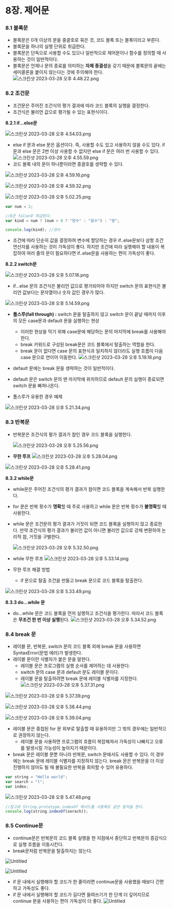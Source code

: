 # 8장. 제어문

### 8.1 블록문

- 블록문은 0개 이상의 문을 중괄호로 묶은 것, 코드 블록 또는 블록이라고 부른다.
- 블록문을 하나의 실행 단위로 취급한다.
- 블록문은 단독으로 사용할 수도 있으나 일반적으로 제어문이나 함수를 정의할 때 사용하는 것이 일반적이다.
- 블록문은 언제나 문의 종료를 의미하는 **자체 종결성**을 갖기 때문에 블록문의 끝에는 세미콜론을 붙이지 않는다는 것에 주의해야 한다.
  ![스크린샷 2023-03-28 오후 4.48.22.png](https://s3-us-west-2.amazonaws.com/secure.notion-static.com/8c44b516-e7cc-4cad-976a-78744ac0a39e/%E1%84%89%E1%85%B3%E1%84%8F%E1%85%B3%E1%84%85%E1%85%B5%E1%86%AB%E1%84%89%E1%85%A3%E1%86%BA_2023-03-28_%E1%84%8B%E1%85%A9%E1%84%92%E1%85%AE_4.48.22.png)

### 8.2 조건문

- 조건문은 주어진 조건식의 평가 결과에 따라 코드 블록의 실행을 결정한다.
- 조건식은 불리언 값으로 평가될 수 있는 표현식이다.

**8.2.1 if…else문**

![스크린샷 2023-03-28 오후 4.54.03.png](https://s3-us-west-2.amazonaws.com/secure.notion-static.com/8701293e-1ccb-4b27-9b20-c46350dcaf39/%E1%84%89%E1%85%B3%E1%84%8F%E1%85%B3%E1%84%85%E1%85%B5%E1%86%AB%E1%84%89%E1%85%A3%E1%86%BA_2023-03-28_%E1%84%8B%E1%85%A9%E1%84%92%E1%85%AE_4.54.03.png)

- else if 문과 else 문은 옵션이다. 즉, 사용할 수도 있고 사용하지 않을 수도 있다. if 문과 else 문은 2번 이상 사용할 수 없지만 else if 문은 여러 번 사용할 수 있다.
  ![스크린샷 2023-03-28 오후 4.55.59.png](https://s3-us-west-2.amazonaws.com/secure.notion-static.com/ab9ada94-fcd3-49f5-b05e-a79e196856b2/%E1%84%89%E1%85%B3%E1%84%8F%E1%85%B3%E1%84%85%E1%85%B5%E1%86%AB%E1%84%89%E1%85%A3%E1%86%BA_2023-03-28_%E1%84%8B%E1%85%A9%E1%84%92%E1%85%AE_4.55.59.png)
- 코드 블록 내의 문이 하나뿐이라면 중괄호를 생략할 수 있다.

![스크린샷 2023-03-28 오후 4.59.16.png](https://s3-us-west-2.amazonaws.com/secure.notion-static.com/62912b59-27c9-46ca-8b26-07cf8a6edd67/%E1%84%89%E1%85%B3%E1%84%8F%E1%85%B3%E1%84%85%E1%85%B5%E1%86%AB%E1%84%89%E1%85%A3%E1%86%BA_2023-03-28_%E1%84%8B%E1%85%A9%E1%84%92%E1%85%AE_4.59.16.png)

![스크린샷 2023-03-28 오후 4.59.32.png](https://s3-us-west-2.amazonaws.com/secure.notion-static.com/2bdc3769-796b-4726-b31a-dfd3f87607a5/%E1%84%89%E1%85%B3%E1%84%8F%E1%85%B3%E1%84%85%E1%85%B5%E1%86%AB%E1%84%89%E1%85%A3%E1%86%BA_2023-03-28_%E1%84%8B%E1%85%A9%E1%84%92%E1%85%AE_4.59.32.png)

![스크린샷 2023-03-28 오후 5.02.25.png](https://s3-us-west-2.amazonaws.com/secure.notion-static.com/79100902-96a6-4ebf-b478-ab754923241d/%E1%84%89%E1%85%B3%E1%84%8F%E1%85%B3%E1%84%85%E1%85%B5%E1%86%AB%E1%84%89%E1%85%A3%E1%86%BA_2023-03-28_%E1%84%8B%E1%85%A9%E1%84%92%E1%85%AE_5.02.25.png)

```jsx
var num = 2;

//0은 false로 취급된다.
var kind = num ? (num > 0 ? "양수" : "음수") : "영";

console.log(kind); //양수
```

- 조건에 따라 단순히 값을 결정하여 변수에 할당하는 경우 if..else문보다 삼항 조건 연산자를 사용하는 것이 가독성이 좋다. 하지만 조건에 따라 실행해야 할 내용이 복잡하여 여러 줄의 문이 필요하다면 if..else문을 사용하는 편이 가독성이 좋다.

**8.2.2 switch문**

![스크린샷 2023-03-28 오후 5.07.16.png](https://s3-us-west-2.amazonaws.com/secure.notion-static.com/99f3d5f4-1487-4375-903a-0a574fbbabce/%E1%84%89%E1%85%B3%E1%84%8F%E1%85%B3%E1%84%85%E1%85%B5%E1%86%AB%E1%84%89%E1%85%A3%E1%86%BA_2023-03-28_%E1%84%8B%E1%85%A9%E1%84%92%E1%85%AE_5.07.16.png)

- if…else 문의 조건식은 불리언 값으로 평가되어야 하지만 switch 문의 표현식은 불리언 값보다는 문자열이나 숫자 값인 경우가 많다.

![스크린샷 2023-03-28 오후 5.14.59.png](https://s3-us-west-2.amazonaws.com/secure.notion-static.com/cdf7fb8e-ea5f-48c5-bae4-3b187e7a25dd/%E1%84%89%E1%85%B3%E1%84%8F%E1%85%B3%E1%84%85%E1%85%B5%E1%86%AB%E1%84%89%E1%85%A3%E1%86%BA_2023-03-28_%E1%84%8B%E1%85%A9%E1%84%92%E1%85%AE_5.14.59.png)

- **폴스루(fall through) :** switch 문을 탈출하지 않고 switch 문이 끝날 때까지 이후의 모든 case문과 default 문을 실행하는 현상
  - 이러한 현상을 막기 위해 case문에 해당하는 문의 마지막에 break를 사용해야 한다.
  - break 키워드로 구성된 break문은 코드 블록에서 탈출하는 역할을 한다.
  - break 문이 없다면 case 문의 표현식과 일치하지 않더라도 실행 흐름이 다음 case 문으로 연이어 이동한다.
    ![스크린샷 2023-03-28 오후 5.19.18.png](https://s3-us-west-2.amazonaws.com/secure.notion-static.com/fdac734f-8b50-46f1-822e-170b8013724c/%E1%84%89%E1%85%B3%E1%84%8F%E1%85%B3%E1%84%85%E1%85%B5%E1%86%AB%E1%84%89%E1%85%A3%E1%86%BA_2023-03-28_%E1%84%8B%E1%85%A9%E1%84%92%E1%85%AE_5.19.18.png)
- default 문에는 break 문을 생략하는 것이 일반적이다.
- default 문은 switch 문의 맨 마지막에 위치하므로 default 문의 실행이 종료되면 switch 문을 빠져나온다.

- 폴스루가 유용한 경우 예제

![스크린샷 2023-03-28 오후 5.21.34.png](https://s3-us-west-2.amazonaws.com/secure.notion-static.com/e76883b2-18ca-4de1-a0fd-e389a1a37c35/%E1%84%89%E1%85%B3%E1%84%8F%E1%85%B3%E1%84%85%E1%85%B5%E1%86%AB%E1%84%89%E1%85%A3%E1%86%BA_2023-03-28_%E1%84%8B%E1%85%A9%E1%84%92%E1%85%AE_5.21.34.png)

### 8.3 반복문

- 반복문은 조건식의 평가 결과가 참인 경우 코드 블록을 실행한다.

  ![스크린샷 2023-03-28 오후 5.25.56.png](https://s3-us-west-2.amazonaws.com/secure.notion-static.com/5439ab57-8b23-4546-bc0d-af4c2d7e691f/%E1%84%89%E1%85%B3%E1%84%8F%E1%85%B3%E1%84%85%E1%85%B5%E1%86%AB%E1%84%89%E1%85%A3%E1%86%BA_2023-03-28_%E1%84%8B%E1%85%A9%E1%84%92%E1%85%AE_5.25.56.png)

- **무한 루프**
  ![스크린샷 2023-03-28 오후 5.28.04.png](https://s3-us-west-2.amazonaws.com/secure.notion-static.com/9ec23da6-37a2-4bdd-b0dc-fafea538560b/%E1%84%89%E1%85%B3%E1%84%8F%E1%85%B3%E1%84%85%E1%85%B5%E1%86%AB%E1%84%89%E1%85%A3%E1%86%BA_2023-03-28_%E1%84%8B%E1%85%A9%E1%84%92%E1%85%AE_5.28.04.png)

![스크린샷 2023-03-28 오후 5.28.41.png](https://s3-us-west-2.amazonaws.com/secure.notion-static.com/15e94431-a27d-4f1a-97d3-6073791d6a5b/%E1%84%89%E1%85%B3%E1%84%8F%E1%85%B3%E1%84%85%E1%85%B5%E1%86%AB%E1%84%89%E1%85%A3%E1%86%BA_2023-03-28_%E1%84%8B%E1%85%A9%E1%84%92%E1%85%AE_5.28.41.png)

**8.3.2 while문**

- while문은 주어진 조건식의 평가 결과가 참이면 코드 블록을 계속해서 반복 실행한다.
- for 문은 반복 횟수가 **명확**할 때 주로 사용하고 while 문은 반복 횟수가 **불명확**할 때 사용한다.
- while 문은 조건문의 평가 결과가 거짓이 되면 코드 블록을 실행하지 않고 종료한다. 만약 조건식의 평가 결과가 불리언 값이 아니면 불리언 값으로 강제 변환하여 논리적 참, 거짓을 구별한다.

  ![스크린샷 2023-03-28 오후 5.32.50.png](https://s3-us-west-2.amazonaws.com/secure.notion-static.com/2c9b8487-a838-4747-8cc4-72506203338f/%E1%84%89%E1%85%B3%E1%84%8F%E1%85%B3%E1%84%85%E1%85%B5%E1%86%AB%E1%84%89%E1%85%A3%E1%86%BA_2023-03-28_%E1%84%8B%E1%85%A9%E1%84%92%E1%85%AE_5.32.50.png)

- while 무한 루프
  ![스크린샷 2023-03-28 오후 5.33.14.png](https://s3-us-west-2.amazonaws.com/secure.notion-static.com/b4c3e521-e96f-4f33-8665-2514f0c3856f/%E1%84%89%E1%85%B3%E1%84%8F%E1%85%B3%E1%84%85%E1%85%B5%E1%86%AB%E1%84%89%E1%85%A3%E1%86%BA_2023-03-28_%E1%84%8B%E1%85%A9%E1%84%92%E1%85%AE_5.33.14.png)
- 무한 루프 해결 방법
  - if 문으로 탈출 조건을 만들고 break 문으로 코드 블록을 탈출한다.

![스크린샷 2023-03-28 오후 5.33.49.png](https://s3-us-west-2.amazonaws.com/secure.notion-static.com/1eab0126-0995-4c5d-9998-7f62f19976a1/%E1%84%89%E1%85%B3%E1%84%8F%E1%85%B3%E1%84%85%E1%85%B5%E1%86%AB%E1%84%89%E1%85%A3%E1%86%BA_2023-03-28_%E1%84%8B%E1%85%A9%E1%84%92%E1%85%AE_5.33.49.png)

**8.3.3 do…while 문**

- do…while 문은 코드 블록을 먼저 실행하고 조건식을 평가한다. 따라서 코드 블록은 **무조건 한 번 이상 실행**된다.
  ![스크린샷 2023-03-28 오후 5.34.52.png](https://s3-us-west-2.amazonaws.com/secure.notion-static.com/2e25d9aa-b2b2-4380-81aa-0a98c3b29d54/%E1%84%89%E1%85%B3%E1%84%8F%E1%85%B3%E1%84%85%E1%85%B5%E1%86%AB%E1%84%89%E1%85%A3%E1%86%BA_2023-03-28_%E1%84%8B%E1%85%A9%E1%84%92%E1%85%AE_5.34.52.png)

### 8.4 break 문

- 레이블 문, 반복문, switch 문의 코드 블록 외에 break 문을 사용하면 SyntaxError(문법 에러)가 발생한다.
- 레이블 문이란 식별자가 붙은 문을 말한다.
  - 레이블 문은 프로그램의 실행 순서를 제어하는 데 사용한다.
  - switch 문의 case 문과 default 문도 레이블 문이다.
  - 레이블 문을 탈출하려면 break 문에 레이블 식별자를 지정한다.
    ![스크린샷 2023-03-28 오후 5.37.31.png](https://s3-us-west-2.amazonaws.com/secure.notion-static.com/ff01f8c7-bf6d-4b85-a4fe-dccadccd5af2/%E1%84%89%E1%85%B3%E1%84%8F%E1%85%B3%E1%84%85%E1%85%B5%E1%86%AB%E1%84%89%E1%85%A3%E1%86%BA_2023-03-28_%E1%84%8B%E1%85%A9%E1%84%92%E1%85%AE_5.37.31.png)

![스크린샷 2023-03-28 오후 5.37.39.png](https://s3-us-west-2.amazonaws.com/secure.notion-static.com/d6c8eb78-d2dd-44cb-ad52-4a2b628f1925/%E1%84%89%E1%85%B3%E1%84%8F%E1%85%B3%E1%84%85%E1%85%B5%E1%86%AB%E1%84%89%E1%85%A3%E1%86%BA_2023-03-28_%E1%84%8B%E1%85%A9%E1%84%92%E1%85%AE_5.37.39.png)

![스크린샷 2023-03-28 오후 5.38.44.png](https://s3-us-west-2.amazonaws.com/secure.notion-static.com/5777c1c1-4327-47f9-b89b-01baec803853/%E1%84%89%E1%85%B3%E1%84%8F%E1%85%B3%E1%84%85%E1%85%B5%E1%86%AB%E1%84%89%E1%85%A3%E1%86%BA_2023-03-28_%E1%84%8B%E1%85%A9%E1%84%92%E1%85%AE_5.38.44.png)

![스크린샷 2023-03-28 오후 5.39.04.png](https://s3-us-west-2.amazonaws.com/secure.notion-static.com/d562a56c-892d-4772-8c79-c79ee4bf7a30/%E1%84%89%E1%85%B3%E1%84%8F%E1%85%B3%E1%84%85%E1%85%B5%E1%86%AB%E1%84%89%E1%85%A3%E1%86%BA_2023-03-28_%E1%84%8B%E1%85%A9%E1%84%92%E1%85%AE_5.39.04.png)

- 레이블 문은 중첩된 for 문 외부로 탈출할 때 유용하지만 그 밖의 경우에는 일반적으로 권장하지 않는다.
  - 레이블 문을 사용하면 프로그램의 흐름이 복잡해져서 가독성이 나빠지고 오류를 발생시킬 가능성이 높아지기 때문이다.
- break 문은 레이블 문뿐 아니라 반복문, switch 문에서도 사용할 수 있다. 이 경우에는 break 문에 레이블 식별자를 지정하지 않는다. break 문은 반복문을 더 이상 진행하지 않아도 될 때 불필요한 반복을 회피할 수 있어 유용하다.

```jsx
var string = "Hello world";
var search = "l";
var index;
```

![스크린샷 2023-03-28 오후 5.47.48.png](https://s3-us-west-2.amazonaws.com/secure.notion-static.com/b53adcbd-df57-4076-a65f-297e1fb23976/%E1%84%89%E1%85%B3%E1%84%8F%E1%85%B3%E1%84%85%E1%85%B5%E1%86%AB%E1%84%89%E1%85%A3%E1%86%BA_2023-03-28_%E1%84%8B%E1%85%A9%E1%84%92%E1%85%AE_5.47.48.png)

```jsx
//참고로 String.prototype.indexOf 메서드를 사용해도 같은 동작을 한다.
console.log(string.indexOf(serach));
```

### 8.5 Continue문

- continue문은 반복문의 코드 블록 실행을 현 지점에서 중단하고 반복문의 증감식으로 실행 흐름을 이동시킨다.
- break문처럼 반복문을 탈출하지는 않는다.

![Untitled](https://s3-us-west-2.amazonaws.com/secure.notion-static.com/d0411911-2c7e-4bfb-a29f-77c685712434/Untitled.png)

![Untitled](https://s3-us-west-2.amazonaws.com/secure.notion-static.com/fd997ea0-857c-4d78-a13d-b94338dceb5f/Untitled.png)

- if 문 내에서 실행해야 할 코드가 한 줄이라면 continue문을 사용했을 때보다 간편하고 가독성도 좋다.
- if 문 내에서 실행해야 할 코드가 길다면 들여쓰기가 한 단계 더 깊어지므로 continue 문을 사용하는 편이 가독성이 더 좋다.
  ![Untitled](https://s3-us-west-2.amazonaws.com/secure.notion-static.com/28184690-db33-4581-b1ba-51c9ee681a84/Untitled.png)
